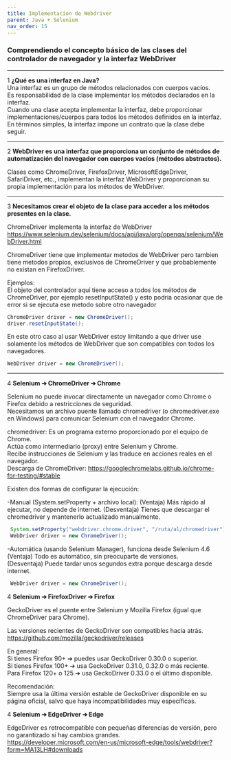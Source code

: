 ```yaml
---
title: Implementacion de Webdriver
parent: Java + Selenium
nav_order: 15
---
```



### Comprendiendo el concepto básico de las clases del controlador de navegador y la interfaz WebDriver
************
1 **¿Qué es una interfaz en Java?**  
Una interfaz es un grupo de métodos relacionados con cuerpos vacíos.  
Es responsabilidad de la clase implementar los métodos declarados en la interfaz.    
Cuando una clase acepta implementar la interfaz, debe proporcionar implementaciones/cuerpos para todos los métodos definidos en la interfaz.    
En términos simples, la interfaz impone un contrato que la clase debe seguir.  

************

2 **WebDriver es una interfaz que proporciona un conjunto de métodos de automatización del navegador con cuerpos vacíos (métodos abstractos).**  

Clases como ChromeDriver, FirefoxDriver, MicrosoftEdgeDriver, SafariDriver, etc., implementan la interfaz WebDriver y proporcionan su propia implementación para los métodos de WebDriver.  

************

3 **Necesitamos crear el objeto de la clase para acceder a los métodos presentes en la clase.**  

ChromeDriver implementa la interfaz de WebDriver https://www.selenium.dev/selenium/docs/api/java/org/openqa/selenium/WebDriver.html  

ChromeDriver tiene que implementar metodos de WebDriver pero tambien tiene metodos propios, exclusivos de   ChromeDriver y que probablemente no existan en FirefoxDriver.  

Ejemplos:  
El objeto del controlador aquí tiene acceso a todos los métodos de ChromeDriver, por ejemplo resetInputState() y esto podria ocasionar que de error si se ejecuta ese metodo sobre otro navegador   

```java
ChromeDriver driver = new ChromeDriver();
driver.resetInputState();

```  

En este otro caso al usar WebDriver estoy limitando a que driver use solamente los métodos de WebDriver que son compatibles con todos los navegadores.  

```java
WebDriver driver = new ChromeDriver();
```
************
4 **Selenium ➔ ChromeDriver ➔ Chrome**   


Selenium no puede invocar directamente un navegador como Chrome o Firefox debido a restricciones de seguridad.  
Necesitamos un archivo puente llamado chromedriver (o chromedriver.exe en Windows) para comunicar Selenium con el navegador Chrome.  

chromedriver: Es un programa externo proporcionado por el equipo de Chrome.  
Actúa como intermediario (proxy) entre Selenium y Chrome.  
Recibe instrucciones de Selenium y las traduce en acciones reales en el navegador.  
Descarga de ChromeDriver:  https://googlechromelabs.github.io/chrome-for-testing/#stable  

Existen dos formas de configurar la ejecución:  

-Manual (System.setProperty + archivo local):
  (Ventaja) Más rápido al ejecutar, no depende de internet.	
  (Desventaja) Tienes que descargar el chromedriver y mantenerlo actualizado manualmente. 

```java
 System.setProperty("webdriver.chrome.driver", "/ruta/al/chromedriver");
 WebDriver driver = new ChromeDriver(); 
```  
-Automática (usando Selenium Manager), funciona desde Selenium 4.6  
  (Ventaja) Todo es automático, sin preocuparte de versiones.	
  (Desventaja)  Puede tardar unos segundos extra porque descarga desde internet.  
  
```java
 WebDriver driver = new ChromeDriver(); 
``` 

4 **Selenium ➔ FirefoxDriver ➔ Firefox**   

GeckoDriver es el puente entre Selenium y Mozilla Firefox (igual que ChromeDriver para Chrome).  

Las versiones recientes de GeckoDriver son compatibles hacia atrás.  
https://github.com/mozilla/geckodriver/releases  

En general:  
Si tienes Firefox 90+ ➔ puedes usar GeckoDriver 0.30.0 o superior.  
Si tienes Firefox 100+ ➔ usa GeckoDriver 0.31.0, 0.32.0 o más reciente.  
Para Firefox 120+ o 125 ➔ usa GeckoDriver 0.33.0 o el último disponible.  

Recomendación:  
Siempre usa la última versión estable de GeckoDriver disponible en su página oficial, salvo que haya incompatibilidades muy específicas.



4 **Selenium ➔ EdgeDriver ➔ Edge**  


EdgeDriver es retrocompatible con pequeñas diferencias de versión, pero no garantizado si hay cambios grandes.  
https://developer.microsoft.com/en-us/microsoft-edge/tools/webdriver?form=MA13LH#downloads
